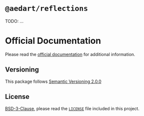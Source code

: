 # `@aedart/reflections`

TODO: ...

# Official Documentation

Please read the [official documentation](https://aedart.github.io/symbi/) for additional information.

## Versioning

This package follows [Semantic Versioning 2.0.0](http://semver.org/)

## License

[BSD-3-Clause](http://spdx.org/licenses/BSD-3-Clause), please read the [`LICENSE`](./LICENSE) file included in this project.  
